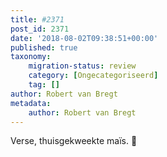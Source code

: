 ```yaml
---
title: #2371
post_id: 2371
date: '2018-08-02T09:38:51+00:00'
published: true
taxonomy:
    migration-status: review
    category: [Ongecategoriseerd]
    tag: []
author: Robert van Bregt
metadata:
    author: Robert van Bregt
---
```

Verse, thuisgekweekte maïs. 🌽